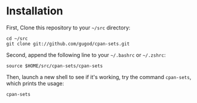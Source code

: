 # Installation

First, Clone this repository to your `~/src` directory:

    cd ~/src
    git clone git://github.com/gugod/cpan-sets.git


Second, append the following line to your `~/.bashrc` or `~/.zshrc`:

    source $HOME/src/cpan-sets/cpan-sets

Then, launch a new shell to see if it's working, try the command
`cpan-sets`, which prints the usage:

    cpan-sets

